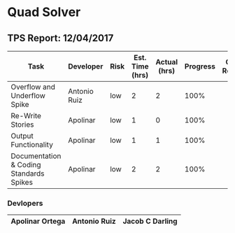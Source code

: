 # Quad Solver
## TPS Report: 12/04/2017
Task | Developer | Risk | Est. Time (hrs) | Actual (hrs) | Progress | Code Review
--- | --- | --- | --- | --- | --- | ---
Overflow and Underflow Spike | Antonio Ruiz | low | 2 | 2 | 100% | 
Re-Write Stories | Apolinar  | low | 1 | 0 | 100% | 
Output Functionality | Apolinar | low | 1 | 1 | 100% | 
Documentation & Coding Standards Spikes | Apolinar | low | 2 | 2 | 100% | 

### Devlopers
Apolinar Ortega | Antonio Ruiz | Jacob C Darling
--- | --- | --- 
